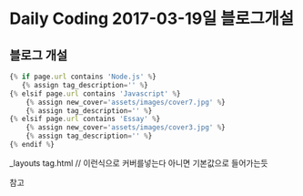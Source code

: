 # Daily Coding 2017-03-19일  블로그개설

## 블로그 개설

```javascript
{% if page.url contains 'Node.js' %}
   {% assign tag_description='' %}
{% elsif page.url contains 'Javascript' %}
    {% assign new_cover='assets/images/cover7.jpg' %}
    {% assign tag_description='' %}
{% elsif page.url contains 'Essay' %}
    {% assign new_cover='assets/images/cover3.jpg' %}
    {% assign tag_description='' %}
{% endif %}
```
_layouts tag.html // 이런식으로 커버를넣는다 아니면 기본값으로 들어가는듯





참고
